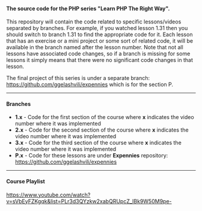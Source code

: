 #### The source code for the PHP series "Learn PHP The Right Way".

This repository will contain the code related to specific lessons/videos separated by branches. For example, if you watched lesson 1.31 then you should switch to branch 1.31 to find the appropriate code for it. Each lesson that has an exercise or a mini project or some sort of related code, it will be available in the branch named after the lesson number. Note that not all lessons have associated code changes, so if a branch is missing for some lessons it simply means that there were no significant code changes in that lesson.

The final project of this series is under a separate branch: https://github.com/ggelashvili/expennies which is for the section P.

--- 
#### Branches
* **1.x** - Code for the first section of the course where **x** indicates the video number where it was implemented
* **2.x** - Code for the second section of the course where **x** indicates the video number where it was implemented
* **3.x** - Code for the third section of the course where **x** indicates the video number where it was implemented
* **P.x** - Code for these lessons are under **Expennies** repository: https://github.com/ggelashvili/expennies

---
#### Course Playlist
https://www.youtube.com/watch?v=sVbEyFZKgqk&list=PLr3d3QYzkw2xabQRUpcZ_IBk9W50M9pe-
